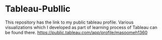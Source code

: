 # Tableau-Publlic
This repository has the link to my public tableau profile. Various visualizations which I developed as part of learning process of Tableau can be found there.
https://public.tableau.com/app/profile/masoomeh1360
